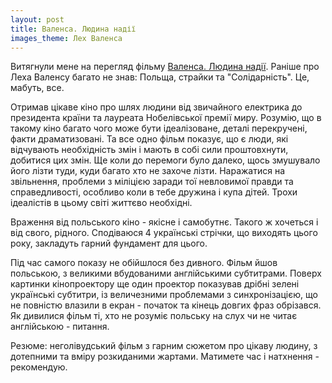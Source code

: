```yaml
---
layout: post
title: Валенса. Людина надії
images_theme: Лех Валенса
---
```



Витягнули мене на перегляд фільму [Валенса. Людина надії](http://molodist.com/program_catalogue/50). Раніше про Леха Валенсу багато не знав: Польща, страйки та "Солідарність". Це, мабуть, все. 

Отримав цікаве кіно про шлях людини від звичайного електрика до президента країни та лауреата Нобелівської премії миру. Розумію, що в такому кіно багато чого може бути ідеалізоване, деталі перекручені, факти драматизовані. Та все одно фільм показує, що є люди, які відчувають необхідність змін і мають в собі сили проштовхнути, добитися цих змін. Ще коли до перемоги було далеко, щось змушувало його лізти туди, куди багато хто не захоче лізти. Наражатися на звільнення, проблеми з міліцією заради тої невловимої правди та справедливості, особливо коли в тебе дружина і купа дітей. Трохи ідеалістів в цьому світі життєво необхідні.

Враження від польського кіно - якісне і самобутнє. Такого ж хочеться і від свого, рідного. Сподіваюся 4 українські стрічки, що виходять цього року, закладуть гарний фундамент для цього. 

Під час самого показу не обійшлося без дивного. Фільм йшов польською, з великими вбудованими англійськими субтитрами. Поверх картинки кінопроектору ще один проектор показував дрібні зелені українські субтитри, із величезними проблемами з синхронізацією, що не повністю влазили в екран - початок та кінець довгих фраз обрізався. Як дивилися фільм ті, хто не розуміє польську на слух чи не читає англійською - питання. 

Резюме: неголівудський фільм з гарним сюжетом про цікаву людину, з дотепними та вміру розкиданими жартами. Матимете час і натхнення - рекомендую.